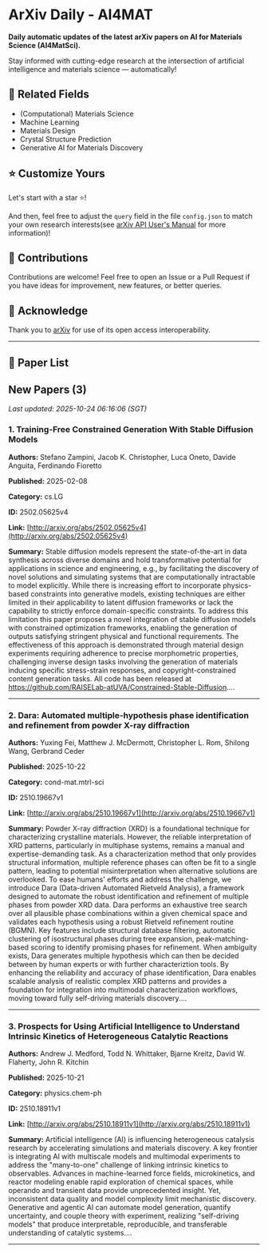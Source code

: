 # ArXiv Daily - AI4MAT

**Daily automatic updates of the latest arXiv papers on AI for Materials Science (AI4MatSci).** 

Stay informed with cutting-edge research at the intersection of artificial intelligence and materials science — automatically!

## :bookmark: Related Fields

- (Computational) Materials Science
- Machine Learning
- Materials Design
- Crystal Structure Prediction
- Generative AI for Materials Discovery

## :star: Customize Yours

Let's start with a star :star:!

And then, feel free to adjust the `query` field in the file `config.json` to match your own research interests(see [arXiv API User's Manual](https://info.arxiv.org/help/api/user-manual.html#51-details-of-query-construction) for more information)!

## :handshake: Contributions

Contributions are welcome!
 Feel free to open an Issue or a Pull Request if you have ideas for improvement, new features, or better queries.

## :blue_heart: ​Acknowledge

Thank you to [arXiv](https://arxiv.org/) for use of its open access interoperability.

---

## :scroll: Paper List


<!-- ARXIV_PAPERS_START -->

## New Papers (3)

*Last updated: 2025-10-24 06:16:06 (SGT)*

### 1. Training-Free Constrained Generation With Stable Diffusion Models

**Authors:** Stefano Zampini, Jacob K. Christopher, Luca Oneto, Davide Anguita, Ferdinando Fioretto

**Published:** 2025-02-08

**Category:** cs.LG

**ID:** 2502.05625v4

**Link:** [http://arxiv.org/abs/2502.05625v4](http://arxiv.org/abs/2502.05625v4)

**Summary:** Stable diffusion models represent the state-of-the-art in data synthesis
across diverse domains and hold transformative potential for applications in
science and engineering, e.g., by facilitating the discovery of novel solutions
and simulating systems that are computationally intractable to model
explicitly. While there is increasing effort to incorporate physics-based
constraints into generative models, existing techniques are either limited in
their applicability to latent diffusion frameworks or lack the capability to
strictly enforce domain-specific constraints. To address this limitation this
paper proposes a novel integration of stable diffusion models with constrained
optimization frameworks, enabling the generation of outputs satisfying
stringent physical and functional requirements. The effectiveness of this
approach is demonstrated through material design experiments requiring
adherence to precise morphometric properties, challenging inverse design tasks
involving the generation of materials inducing specific stress-strain
responses, and copyright-constrained content generation tasks. All code has
been released at
https://github.com/RAISELab-atUVA/Constrained-Stable-Diffusion....

---

### 2. Dara: Automated multiple-hypothesis phase identification and refinement from powder X-ray diffraction

**Authors:** Yuxing Fei, Matthew J. McDermott, Christopher L. Rom, Shilong Wang, Gerbrand Ceder

**Published:** 2025-10-22

**Category:** cond-mat.mtrl-sci

**ID:** 2510.19667v1

**Link:** [http://arxiv.org/abs/2510.19667v1](http://arxiv.org/abs/2510.19667v1)

**Summary:** Powder X-ray diffraction (XRD) is a foundational technique for characterizing
crystalline materials. However, the reliable interpretation of XRD patterns,
particularly in multiphase systems, remains a manual and expertise-demanding
task. As a characterization method that only provides structural information,
multiple reference phases can often be fit to a single pattern, leading to
potential misinterpretation when alternative solutions are overlooked. To ease
humans' efforts and address the challenge, we introduce Dara (Data-driven
Automated Rietveld Analysis), a framework designed to automate the robust
identification and refinement of multiple phases from powder XRD data. Dara
performs an exhaustive tree search over all plausible phase combinations within
a given chemical space and validates each hypothesis using a robust Rietveld
refinement routine (BGMN). Key features include structural database filtering,
automatic clustering of isostructural phases during tree expansion,
peak-matching-based scoring to identify promising phases for refinement. When
ambiguity exists, Dara generates multiple hypothesis which can then be decided
between by human experts or with further characteriztion tools. By enhancing
the reliability and accuracy of phase identification, Dara enables scalable
analysis of realistic complex XRD patterns and provides a foundation for
integration into multimodal characterization workflows, moving toward fully
self-driving materials discovery....

---

### 3. Prospects for Using Artificial Intelligence to Understand Intrinsic Kinetics of Heterogeneous Catalytic Reactions

**Authors:** Andrew J. Medford, Todd N. Whittaker, Bjarne Kreitz, David W. Flaherty, John R. Kitchin

**Published:** 2025-10-21

**Category:** physics.chem-ph

**ID:** 2510.18911v1

**Link:** [http://arxiv.org/abs/2510.18911v1](http://arxiv.org/abs/2510.18911v1)

**Summary:** Artificial intelligence (AI) is influencing heterogeneous catalysis research
by accelerating simulations and materials discovery. A key frontier is
integrating AI with multiscale models and multimodal experiments to address the
"many-to-one" challenge of linking intrinsic kinetics to observables. Advances
in machine-learned force fields, microkinetics, and reactor modeling enable
rapid exploration of chemical spaces, while operando and transient data provide
unprecedented insight. Yet, inconsistent data quality and model complexity
limit mechanistic discovery. Generative and agentic AI can automate model
generation, quantify uncertainty, and couple theory with experiment, realizing
"self-driving models" that produce interpretable, reproducible, and
transferable understanding of catalytic systems....

---


<!-- ARXIV_PAPERS_END -->